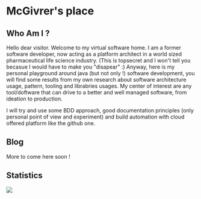 # McGivrer's place

## Who Am I ?

Hello dear visitor. Welcome to my virtual software home.
I am a former software developer, now acting as a platform architect in a world sized pharmaceutical life science industry. (This is topsecret and I won't tell you becasue I would have to make you "disapear" :)
Anyway, here is my personal playground around java (but not only !) software development, you will find some results from my own research about software architecture usage, pattern, tooling and librabries usages.
My center of interest are any tool/doftware that can drive to a better and well managed software, from ideation to production. 

I will try and use some BDD approach, good documentation principles (only personal point of view and experiment) and build automation with cloud offered platform like the github one. 

## Blog

More to come here soon !

## Statistics
<img src="https://github-readme-stats.vercel.app/api?username=mcgivrer&theme=light">
